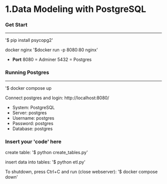 # 1.Data Modeling with PostgreSQL

### Get Start
-------------

'$ pip install psycopg2'

docker nginx
'$docker run -p 8080:80 nginx'

* __Port__  8080 = Adminer
            5432 = Postgres

### Running Postgres
-------------
'$ docker compose up

Connect postgres and login: http://localhost:8080/
* System: PostgreSQL
* Server: postgres
* Username: postgres
* Password: postgres
* Database: postgres

### Insert your 'code' here 

create table:
'$ python create_tables.py' 

insert data into tables:
'$ python etl.py' 

To shutdown, press Ctrl+C and run (close webserver): 
'$ docker compose down'
